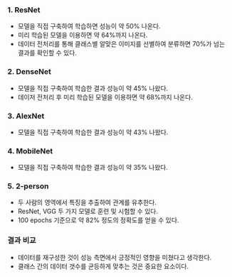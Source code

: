 ### 1. ResNet 
- 모델을 직접 구축하여 학습하면 성능이 약 50% 나온다.
- 미리 학습된 모델을 이용하면 약 64%까지 나온다.
- 데이터 전처리를 통해 클래스별 알맞은 이미지를 선별하여 분류하면 70%가 넘는 결과를 확인할 수 있다.

### 2. DenseNet
- 모델을 직접 구축하여 학습한 결과 성능이 약 45% 나왔다.
- 데이저 전처리 후 미리 학습된 모델을 이용하면 약 68%까지 나온다.

### 3. AlexNet
- 모델을 직접 구축하여 학습한 결과 성능이 약 43% 나왔다.

### 4. MobileNet
- 모델을 직접 구축하여 학습한 결과 성능이 약 35% 나왔다.

### 5. 2-person
- 두 사람의 영역에서 특징을 추출하여 관계를 유추한다.
- ResNet, VGG 두 가지 모델로 훈련 및 시험할 수 있다.
- 100 epochs 기준으로 약 82% 정도의 정확도를 얻을 수 있다.


### 결과 비교
- 데이터를 재구성한 것이 성능 측면에서 긍정적인 영향을 미쳤다고 생각한다. 
- 클래스 간의 데이터 갯수를 균등하게 맞추는 것은 중요한 요소이다.
